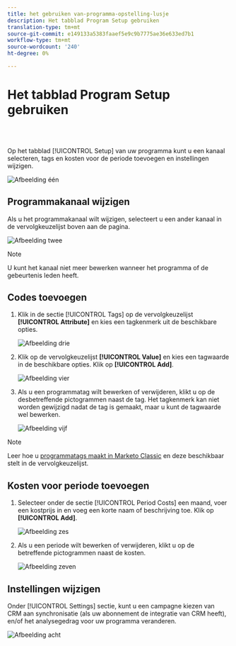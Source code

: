 ```yaml
---
title: het gebruiken van-programma-opstelling-lusje
description: Het tabblad Program Setup gebruiken
translation-type: tm+mt
source-git-commit: e149133a5383faaef5e9c9b7775ae36e633ed7b1
workflow-type: tm+mt
source-wordcount: '240'
ht-degree: 0%

---
```



# Het tabblad Program Setup gebruiken

<br> 

Op het tabblad [!UICONTROL Setup] van uw programma kunt u een kanaal selecteren, tags en kosten voor de periode toevoegen en instellingen wijzigen.

![Afbeelding één](/help/sky/assets/programs/using-the-program-setup-tab/using-the-program-setup-tab-1.png)

## Programmakanaal wijzigen

Als u het programmakanaal wilt wijzigen, selecteert u een ander kanaal in de vervolgkeuzelijst boven aan de pagina.

![Afbeelding twee](/help/sky/assets/programs/using-the-program-setup-tab/using-the-program-setup-tab-2.png)

>[!NOTE]
>
>U kunt het kanaal niet meer bewerken wanneer het programma of de gebeurtenis leden heeft.

## Codes toevoegen

1. Klik in de sectie [!UICONTROL Tags] op de vervolgkeuzelijst **[!UICONTROL Attribute]** en kies een tagkenmerk uit de beschikbare opties.

   ![Afbeelding drie](/help/sky/assets/programs/using-the-program-setup-tab/using-the-program-setup-tab-3.png)

1. Klik op de vervolgkeuzelijst **[!UICONTROL Value]** en kies een tagwaarde in de beschikbare opties. Klik op **[!UICONTROL Add]**.

   ![Afbeelding vier](/help/sky/assets/programs/using-the-program-setup-tab/using-the-program-setup-tab-4.png)

1. Als u een programmatag wilt bewerken of verwijderen, klikt u op de desbetreffende pictogrammen naast de tag. Het tagkenmerk kan niet worden gewijzigd nadat de tag is gemaakt, maar u kunt de tagwaarde wel bewerken.

   ![Afbeelding vijf](/help/sky/assets/programs/using-the-program-setup-tab/using-the-program-setup-tab-5.png)

>[!NOTE]
>
>Leer hoe u [programmatags maakt in Marketo Classic](https://docs.marketo.com/display/public/DOCS/Create+a+New+Program+Tag+and+Tag+Values) en deze beschikbaar stelt in de vervolgkeuzelijst.

## Kosten voor periode toevoegen

1. Selecteer onder de sectie [!UICONTROL Period Costs] een maand, voer een kostprijs in en voeg een korte naam of beschrijving toe. Klik op **[!UICONTROL Add]**.

   ![Afbeelding zes](/help/sky/assets/programs/using-the-program-setup-tab/using-the-program-setup-tab-6.png)

1. Als u een periode wilt bewerken of verwijderen, klikt u op de betreffende pictogrammen naast de kosten.

   ![Afbeelding zeven](/help/sky/assets/programs/using-the-program-setup-tab/using-the-program-setup-tab-7.png)

## Instellingen wijzigen

Onder [!UICONTROL Settings] sectie, kunt u een campagne kiezen van CRM aan synchronisatie (als uw abonnement de integratie van CRM heeft), en/of het analysegedrag voor uw programma veranderen.

![Afbeelding acht](/help/sky/assets/programs/using-the-program-setup-tab/using-the-program-setup-tab-8.png)
